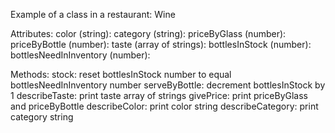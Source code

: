 Example of a class in a restaurant: Wine

Attributes:
color (string):
category (string):
priceByGlass (number):
priceByBottle (number):
taste (array of strings):
bottlesInStock (number):
bottlesNeedInInventory (number):

Methods:
stock: reset bottlesInStock number to equal bottlesNeedInInventory number
serveByBottle: decrement bottlesInStock by 1
describeTaste: print taste array of strings
givePrice: print priceByGlass and priceByBottle
describeColor: print color string
describeCategory: print category string
